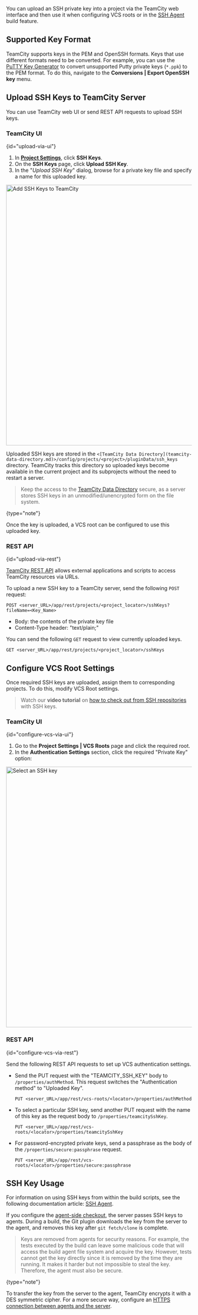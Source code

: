 [//]: # (title: SSH Keys Management)
[//]: # (auxiliary-id: SSH Keys Management)

You can upload an SSH private key into a project via the TeamCity web interface and then use it when configuring VCS roots or in the [SSH Agent](ssh-agent.md) build feature.

## Supported Key Format

TeamCity supports keys in the PEM and OpenSSH formats. Keys that use different formats need to be converted. For example, you can use the [PuTTY Key Generator](https://www.puttygen.com/) to convert unsupported Putty private keys (`*.ppk`) to the PEM format. To do this, navigate to the **Conversions | Export OpenSSH key** menu.

## Upload SSH Keys to TeamCity Server

You can use TeamCity web UI or send REST API requests to upload SSH keys.

### TeamCity UI
{id="upload-via-ui"}

1. In __[Project Settings](creating-and-editing-projects.md#Managing+Project)__, click __SSH Keys__. 
2. On the __SSH Keys__ page, click __Upload SSH Key__.
3. In the "_Upload SSH Key_" dialog, browse for a private key file and specify a name for this uploaded key.

<img src="ssh-keys.png" width="706" alt="Add SSH Keys to TeamCity"/>

Uploaded SSH keys are stored in the `<[TeamCity Data Directory](teamcity-data-directory.md)>/config/projects/<project>/pluginData/ssh_keys` directory. TeamCity tracks this directory so uploaded keys become available in the current project and its subprojects without the need to restart a server.


> Keep the access to the [TeamCity Data Directory](teamcity-data-directory.md) secure, as a server stores SSH keys in an unmodified/unencrypted form on the file system.
>
{type="note"}

Once the key is uploaded, a VCS root can be configured to use this uploaded key.


### REST API
{id="upload-via-rest"}

[TeamCity REST API](teamcity-rest-api.md) allows external applications and scripts to access TeamCity resources via URLs.

To upload a new SSH key to a TeamCity server, send the following `POST` request:

```Plain Text
POST <server_URL>/app/rest/projects/<project_locator>/sshKeys?fileName=<Key_Name>
```

* Body: the contents of the private key file
* Content-Type header: "text/plain;"


You can send the following `GET` request to view currently uploaded keys.

```Plain Text
GET <server_URL>/app/rest/projects/<project_locator>/sshKeys
```


## Configure VCS Root Settings

Once required SSH keys are uploaded, assign them to corresponding projects. To do this, modify VCS Root settings.

> Watch our **video tutorial** on [how to check out from SSH repositories](https://www.youtube.com/watch?v=nUTb1BjMMoE) with SSH keys.


### TeamCity UI
{id="configure-vcs-via-ui"}

1. Go to the **Project Settings | VCS Roots** page and click the required root.
2. In the **Authentication Settings** section, click the required "Private Key" option:
   <include src="git.md" include-id="ssh-key-options"/>

<img src="dk-selectSshKeyOptions.png" width="706" alt="Select an SSH key"/>


### REST API
{id="configure-vcs-via-rest"}

Send the following REST API requests to set up VCS authentication settings.

* Send the PUT request with the "TEAMCITY_SSH_KEY" body to `/properties/authMethod`. This request switches the "Authentication method" to "Uploaded Key".
   
   ```Plain Text
   PUT <server_URL>/app/rest/vcs-roots/<locator>/properties/authMethod
   ```

* To select a particular SSH key, send another PUT request with the name of this key as the request body to `/properties/teamcitySshKey`.
   
   ```Plain Text
   PUT <server_URL>/app/rest/vcs-roots/<locator>/properties/teamcitySshKey
   ```

* For password-encrypted private keys, send a passphrase as the body of the `/properties/secure:passphrase` request.
   
   ```Plain Text
   PUT <server_URL>/app/rest/vcs-roots/<locator>/properties/secure:passphrase
   ```








## SSH Key Usage

For information on using SSH keys from within the build scripts, see the following documentation article: [SSH Agent](ssh-agent.md).

If you configure the [agent-side checkout](vcs-checkout-mode.md#agent-checkout), the server passes SSH keys to agents. During a build, the Git plugin downloads the key from the server to the agent, and removes this key after `git fetch/clone` is complete.



> Keys are removed from agents for security reasons. For example, the tests executed by the build can leave some malicious code that will access the build agent file system and acquire the key. However, tests cannot get the key directly since it is removed by the time they are running. It makes it harder but not impossible to steal the key. Therefore, the agent must also be secure.
> 
{type="note"}

To transfer the key from the server to the agent, TeamCity encrypts it with a DES symmetric cipher. For a more secure way, configure an [HTTPS connection between agents and the server](using-https-to-access-teamcity-server.md).
